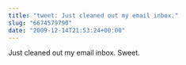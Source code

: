 ```yaml
---
title: "tweet: Just cleaned out my email inbox."
slug: "6674579790"
date: "2009-12-14T21:53:24+00:00"
---
```

Just cleaned out my email inbox. Sweet.